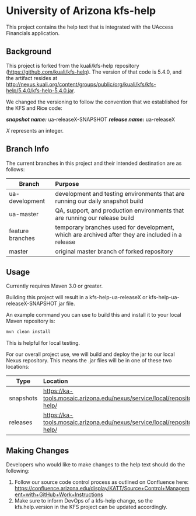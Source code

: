 University of Arizona kfs-help
===

This project contains the help text that is integrated with the UAccess Financials application.

Background
------

This project is forked from the kuali/kfs-help repository (https://github.com/kuali/kfs-help). The version of that code is 5.4.0, and the artifact resides at http://nexus.kuali.org/content/groups/public/org/kuali/kfs/kfs-help/5.4.0/kfs-help-5.4.0.jar.

We changed the versioning to follow the convention that we established for the KFS and Rice code:

**_snapshot name:_** ua-releaseX-SNAPSHOT
**_release name:_** ua-releaseX

*X* represents an integer.

Branch Info
------

The current branches in this project and their intended destination are as follows:

| Branch           | Purpose      |
| ---------------- |:-------------|
| ua-development   | development and testing environments that are running our daily snapshot build |
| ua-master        | QA, support, and production environments that are running our release build |
| feature branches | temporary branches used for development, which are archived after they are included in a release |
| master           | original master branch of forked repository |

Usage
------

Currently requires Maven 3.0 or greater.

Building this project will result in a kfs-help-ua-releaseX or kfs-help-ua-releaseX-SNAPSHOT jar file.

An example command you can use to build this and install it to your local Maven repository is: 

```sh
mvn clean install
```

This is helpful for local testing.

For our overall project use, we will build and deploy the jar to our local Nexus repository. This means the .jar files will be in one of these two locations:

| Type      | Location |
| --------- | :------- |
| snapshots | https://ka-tools.mosaic.arizona.edu/nexus/service/local/repositories/snapshots/content/org/kuali/kfs/kfs-help/ |
| releases  | https://ka-tools.mosaic.arizona.edu/nexus/service/local/repositories/releases/content/org/kuali/kfs/kfs-help/ |

Making Changes
------

Developers who would like to make changes to the help text should do the following:

1. Follow our source code control process as outlined on Confluence here: https://confluence.arizona.edu/display/KATT/Source+Control+Management+with+GitHub+Work+Instructions
2. Make sure to inform DevOps of a kfs-help change, so the kfs.help.version in the KFS project can be updated accordingly.
